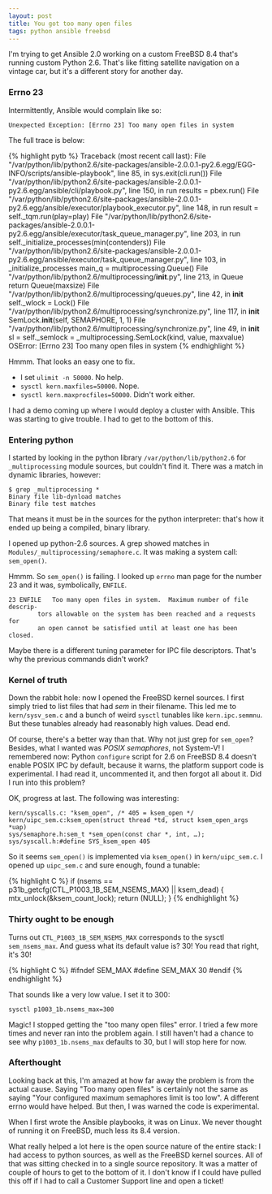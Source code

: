 ```yaml
---
layout: post
title: You got too many open files
tags: python ansible freebsd
---
```


I'm trying to get Ansible 2.0 working on a custom FreeBSD 8.4 that's running custom Python 2.6. That's like fitting satellite navigation on a vintage car, but it's a different story for another day.

### Errno 23

Intermittently, Ansible would complain like so:

`Unexpected Exception: [Errno 23] Too many open files in system`

The full trace is below:

{% highlight pytb %}
Traceback (most recent call last):
File "/var/python/lib/python2.6/site-packages/ansible-2.0.0.1-py2.6.egg/EGG-INFO/scripts/ansible-playbook", line 85, in <module>
sys.exit(cli.run())
File "/var/python/lib/python2.6/site-packages/ansible-2.0.0.1-py2.6.egg/ansible/cli/playbook.py", line 150, in run
results = pbex.run()
File "/var/python/lib/python2.6/site-packages/ansible-2.0.0.1-py2.6.egg/ansible/executor/playbook_executor.py", line 148, in run
result = self._tqm.run(play=play)
File "/var/python/lib/python2.6/site-packages/ansible-2.0.0.1-py2.6.egg/ansible/executor/task_queue_manager.py", line 203, in run
self._initialize_processes(min(contenders))
File "/var/python/lib/python2.6/site-packages/ansible-2.0.0.1-py2.6.egg/ansible/executor/task_queue_manager.py", line 103, in _initialize_processes
main_q = multiprocessing.Queue()
File "/var/python/lib/python2.6/multiprocessing/__init__.py", line 213, in Queue
return Queue(maxsize)
File "/var/python/lib/python2.6/multiprocessing/queues.py", line 42, in __init__
self._wlock = Lock()
File "/var/python/lib/python2.6/multiprocessing/synchronize.py", line 117, in __init__
SemLock.__init__(self, SEMAPHORE, 1, 1)
File "/var/python/lib/python2.6/multiprocessing/synchronize.py", line 49, in __init__
sl = self._semlock = _multiprocessing.SemLock(kind, value, maxvalue)
OSError: [Errno 23] Too many open files in system
{% endhighlight %}

Hmmm. That looks an easy one to fix.

* I set `ulimit -n 50000`. No help.
* `sysctl kern.maxfiles=50000`. Nope.
* `sysctl kern.maxprocfiles=50000`. Didn't work either.

I had a demo coming up where I would deploy a cluster with Ansible.  This was starting to give trouble.  I had to get to the bottom of this.

### Entering python

I started by looking in the python library `/var/python/lib/python2.6` for `_multiprocessing` module sources, but couldn't find it. There was a match in dynamic libraries, however:

```
$ grep _multiprocessing *
Binary file lib-dynload matches
Binary file test matches
```

That means it must be in the sources for the python interpreter: that's how it ended up being a compiled, binary library.

I opened up python-2.6 sources. A grep showed matches in `Modules/_multiprocessing/semaphore.c`. It was making a system call: `sem_open()`.

Hmmm. So `sem_open()` is failing. I looked up `errno` man page for the number 23 and it was, symbolically, `ENFILE`.

```
23 ENFILE	Too many open files in system.  Maximum number of file descrip-
		tors allowable on the system has been reached and a requests for
		an open cannot be satisfied until at least one has been closed.
```

Maybe there is a different tuning parameter for IPC file descriptors. That's why the previous commands didn't work?

### Kernel of truth

Down the rabbit hole: now I opened the FreeBSD kernel sources. I first simply tried to list files that had *sem* in their filename. This led me to `kern/sysv_sem.c` and a bunch of weird `sysctl` tunables like `kern.ipc.semmnu`.  But these tunables already had reasonably high values.  Dead end.

Of course, there's a better way than that. Why not just grep for `sem_open`? Besides, what I wanted was *POSIX semaphores*, not System-V!  I remembered now: Python `configure` script for 2.6 on FreeBSD 8.4 doesn't enable POSIX IPC by default, because it warns, the platform support code is experimental.  I had read it, uncommented it, and then forgot all about it.  Did I run into this problem?

OK, progress at last. The following was interesting:

```
kern/syscalls.c: "ksem_open", /* 405 = ksem_open */
kern/uipc_sem.c:ksem_open(struct thread *td, struct ksem_open_args *uap)
sys/semaphore.h:sem_t *sem_open(const char *, int, …);
sys/syscall.h:#define SYS_ksem_open 405
```

So it seems `sem_open()` is implemented via `ksem_open()` in `kern/uipc_sem.c`.  I opened up `uipc_sem.c` and sure enough, found a tunable:

{% highlight C %}
if (nsems == p31b_getcfg(CTL_P1003_1B_SEM_NSEMS_MAX) || ksem_dead) {
				mtx_unlock(&ksem_count_lock);
				return (NULL);
}
{% endhighlight %}

### Thirty ought to be enough

Turns out `CTL_P1003_1B_SEM_NSEMS_MAX` corresponds to the sysctl `sem_nsems_max`.  And guess what its default value is?  30!  You read that right, it's 30!

{% highlight C %}
#ifndef SEM_MAX
#define SEM_MAX 30
#endif
{% endhighlight %}

That sounds like a very low value.  I set it to 300:
```
sysctl p1003_1b.nsems_max=300
```

Magic!  I stopped getting the "too many open files" error.  I tried a
few more times and never ran into the problem again.  I still haven't
had a chance to see why `p1003_1b.nsems_max` defaults to 30, but I will stop here for now.

### Afterthought

Looking back at this, I'm amazed at how far away the problem is from the actual cause.  Saying "Too many open files" is certainly not the same as saying "Your configured maximum semaphores limit is too low".  A different errno would have helped.  But then, I was warned the code is experimental.

When I first wrote the Ansible playbooks, it was on Linux.  We never thought of running it on FreeBSD, much less its 8.4 version.

What really helped a lot here is the open source nature of the entire stack: I had access to python sources, as well as the FreeBSD kernel sources.  All of that was sitting checked in to a single source repository.  It was a matter of couple of hours to get to the bottom of it.  I don't know if I could have pulled this off if I had to call a Customer Support line and open a ticket!
